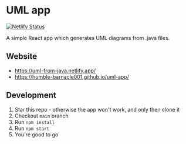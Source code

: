# <div align="center">
<h1>UML app</h1>
</div>

[![Netlify Status](https://api.netlify.com/api/v1/badges/c6cf9161-c8b9-42bf-8fe5-41c01f291c8e/deploy-status)](https://app.netlify.com/sites/uml-from-java/deploys)

A simple React app which generates UML diagrams from .java files.

## Website

- https://uml-from-java.netlify.app/
- https://humble-barnacle001.github.io/uml-app/

## Development

1. Star this repo - otherwise the app won't work, and only then clone it 
2. Checkout `main` branch
3. Run `npm install`
4. Run `npm start`
5. You're good to go
